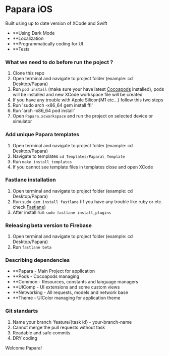 # Papara iOS

Built using up to date version of XCode and Swift
 - **Using Dark Mode
 - **Localization
 - **Programmatically coding for UI
 - **Tests

### What we need to do before run the poject ?

 1. Clone this repo
 1. Open terminal and navigate to project folder (example: cd Desktop/Papara)
 1. Run `pod install` (make sure your have latest [Cocoapods](https://guides.cocoapods.org/using/getting-started.html#installation)  installed), pods will be installed and new XCode workspace file will be created
 1. If you have any trouble with Apple Silicon(M1 etc...) follow this two steps
 1. Run 'sudo arch -x86_64 gem install ffi'
 1. Run 'arch -x86_64 pod install'
 1. Open `Papara.xcworkspace` and run the project on selected device or simulator

### Add unique Papara templates

 1. Open terminal and navigate to project folder (example: cd Desktop/Papara)
 1. Navigate to templates `cd Templates/Papara\ Template`
 1. Run `make install_templates`
 1. If you cannot see template files in templates close and open XCode

### Fastlane installation

 1. Open terminal and navigate to project folder (example: cd Desktop/Papara)
 1. Run `sudo gem install fastlane` (If you have any trouble like ruby or etc. check [Fastlane](https://docs.fastlane.tools))
 1. After install run `sudo fastlane install_plugins`

### Releasing beta version to Firebase

 1. Open terminal and navigate to project folder (example: cd Desktop/Papara)
 1. Run `fastlane beta`

### Describing dependencies

 - **Papara     - Main Project for application
 - **Pods       - Cocoapods managing
 - **Common     - Resources, constants and language managers
 - **UIComp     - UI extensions and some custom views
 - **Networking - All requests, models and network base
 - **Theme      - UIColor managing for application theme
 
### Git standarts
 
 1. Name your branch 'feature/{task id} - your-branch-name
 1. Cannot merge the pull requests without task
 1. Readable and safe commits
 1. DRY coding


Welcome Papara!
